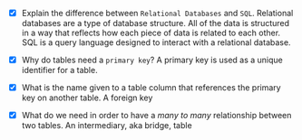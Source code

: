 - [x] Explain the difference between `Relational Databases` and `SQL`.
      Relational databases are a type of database structure. All of the data is structured in a way that reflects how each piece of data is related to each other. SQL is a query language designed to interact with a relational database.

- [x] Why do tables need a `primary key`?
      A primary key is used as a unique identifier for a table.

- [x] What is the name given to a table column that references the primary key on another table.
      A foreign key

- [x] What do we need in order to have a _many to many_ relationship between two tables.
      An intermediary, aka bridge, table
